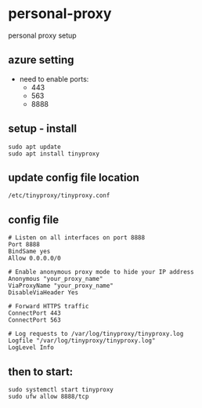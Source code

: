 # personal-proxy
personal proxy setup

## azure setting
- need to enable ports: 
  - 443
  - 563
  - 8888

## setup - install 
```
sudo apt update
sudo apt install tinyproxy
```

## update config file location 
```
/etc/tinyproxy/tinyproxy.conf
```


## config file
```
# Listen on all interfaces on port 8888
Port 8888
BindSame yes
Allow 0.0.0.0/0
   
# Enable anonymous proxy mode to hide your IP address
Anonymous "your_proxy_name"
ViaProxyName "your_proxy_name"
DisableViaHeader Yes
   
# Forward HTTPS traffic
ConnectPort 443
ConnectPort 563
   
# Log requests to /var/log/tinyproxy/tinyproxy.log
Logfile "/var/log/tinyproxy/tinyproxy.log"
LogLevel Info

```

## then to start: 
```
sudo systemctl start tinyproxy
sudo ufw allow 8888/tcp
```
